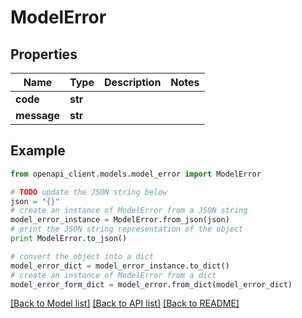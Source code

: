 # ModelError


## Properties

Name | Type | Description | Notes
------------ | ------------- | ------------- | -------------
**code** | **str** |  | 
**message** | **str** |  | 

## Example

```python
from openapi_client.models.model_error import ModelError

# TODO update the JSON string below
json = "{}"
# create an instance of ModelError from a JSON string
model_error_instance = ModelError.from_json(json)
# print the JSON string representation of the object
print ModelError.to_json()

# convert the object into a dict
model_error_dict = model_error_instance.to_dict()
# create an instance of ModelError from a dict
model_error_form_dict = model_error.from_dict(model_error_dict)
```
[[Back to Model list]](../README.md#documentation-for-models) [[Back to API list]](../README.md#documentation-for-api-endpoints) [[Back to README]](../README.md)


